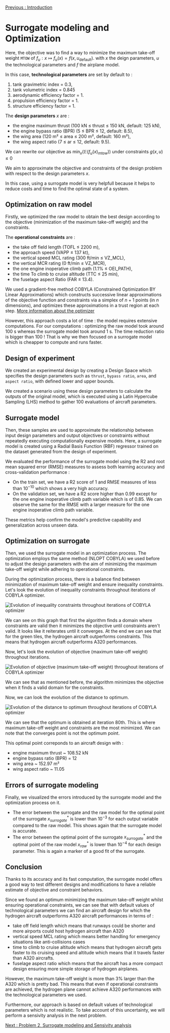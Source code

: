 [Previous : Introduction](../report/introduction.md)

# Surrogate modeling and Optimization

Here, the objective was to find a way to minimize the maximum take-off weight `MTOW` of $f_u:x\mapsto f_u(x)=f(x,u_{\mathrm{default}})$. with $x$ the deign parameters, $u$ the technological parameters and $f$ the airplane model.

In this case, **technological parameters** are set by default to : 
1. tank gravimetric index = 0.3,
2. tank volumetric index = 0.845
3. aerodynamic efficiency factor = 1.
4. propulsion efficiency factor = 1.
5. structure efficiency factor = 1.

The **design parameters**  $x$ are :

- the engine maximum thrust  (100 kN ≤ thrust ≤ 150 kN, default: 125 kN),
- the engine bypass ratio  (BPR)  (5 ≤ BPR ≤ 12, default: 8.5),
- the wing area  (120 m² ≤ area ≤ 200 m², default: 160 m²),
- the wing aspect ratio  (7 ≤ ar ≤ 12, default: 9.5).

We can rewrite our objective as $\min_{x}(\mathbb{E}(f_u(x)_{mtow}))$ under constraints $g(x,u) \leq 0$

We aim to approximate the objective and constraints of the design problem with respect to the design parameters $x$.

In this case, using a surrogate model is very helpfull because it helps to reduce costs and time to find the optimal state of a system.

## Optimization on raw model

Firstly, we optimized the raw model to obtain the best design according to the objective (minimization of the maximum take-off weight) and the constraints.

The **operational constraints** are :

- the take off field length (TOFL ≤ 2200 m),
- the approach speed (VAPP ≤ 137 kt),
- the vertical speed MCL rating  (300 ft/min ≤ VZ_MCL),
- the vertical MCR rating  (0 ft/min ≤ VZ_MCR),
- the one engine inoperative climb path  (1.1% ≤ OEI_PATH),
- the time To climb to cruise altitude  (TTC ≤ 25 min),
- the fuselage aspect Ratio  (FAR ≤ 13.4).

We used a gradient-free method COBYLA (Constrained Optimization BY Linear Approximations) which constructs successive linear approximations of the objective function and constraints via a simplex of $n+1$ points (in $n$ dimensions), and optimizes these approximations in a trust region at each step. [More information about the optimizer](https://nlopt.readthedocs.io/en/latest/NLopt_Algorithms/#cobyla-constrained-optimization-by-linear-approximations)

However, this approach costs a lot of time : the model requires extensive computations. For our computations : optimizing the raw model took around 100 s whereas the surrogate model took around 1 s. The time reduction ratio is bigger than 100 ! That is why we then focused on a surrogate model which is cheapper to compute and runs faster.

## Design of experiment
We created an experimental design by creating a Design Space which specifies the design parameters such as `thrust`, `bypass ratio`, `area`, and `aspect ratio`, with defined lower and upper bounds.

We created a scenario using these design parameters to calculate the outputs of the original model, which is executed using a Latin Hypercube Sampling (LHS) method to gather 100 evaluations of aircraft parameters.

## Surrogate model 
Then, these samples are used to approximate the relationship between input design parameters and output objectives or constraints without repeatedly executing computationally expensive models. Here, a surrogate model is created using a Radial Basis Function (RBF) regressor trained on the dataset generated from the design of experiment.

We evaluated the performance of the surrogate model using the R2 and root mean squared error (RMSE) measures to assess both learning accuracy and cross-validation performance :
* On the train set, we have a R2 score of $1$ and RMSE measures of less than $10^{-10}$ which shows a very high accuracy.
* On the validation set, we have a R2 score higher than $0.99$ except for the one engine inoperative climb path variable which is of $0.85$. We can observe the same for the RMSE with a larger measure for the one engine inoperative climb path variable.

These metrics help confirm the model's predictive capability and generalization across unseen data.

## Optimization on surrogate

Then, we used the surrogate model in an optimization process. The optimization employs the same method (NLOPT COBYLA) we used before to adjust the design parameters with the aim of minimizing the maximum take-off weight while adhering to operational constraints.

During the optimization process, there is a balance find between minimization of maximum take-off weight and ensure inequality constraints. Let's look the evolution of inequality constraints throughout iterations of COBYLA optimizer.

![Evolution of inequality constraints throughout iterations of COBYLA optimizer](../images/part1/evolution_ineq_constraints_surrogate_1.png)

We can see on this graph that first the algorithm finds a domain where constraints are valid then it minimizes the objective until constraints aren't valid. It looks like it reiterates until it converges. At the end we can see that for the green tiles, the hydrogen aircraft outperforms constraints. This means that hydrogen aircraft outperforms A320 performances.

Now, let's look the evolution of objective (maximum take-off weight) throughout iterations.

![Evolution of objective (maximum take-off weight) throughout iterations of COBYLA optimizer](../images/part1/evolution_objective_value_surrogate.png)

We can see that as mentioned before, the algorithm minimizes the objective when it finds a valid domain for the constraints.

Now, we can look the evolution of the distance to optimum.

![Evolution of the distance to optimum throughout iterations of COBYLA optimizer ](../images/part1/evolution_distance_optimum_surrogate.png)

We can see that the optimum is obtained at iteration 80th. This is where maximum take-off weight and constraints are the most minimized. We can note that the converges point is not the optimum point.

This optimal point correponds to an aircraft design with :
- engine maximum thrust  ~ 108.52 kN
- engine bypass ratio  (BPR)  = 12
- wing area ~ 152.97 m²
- wing aspect ratio ~ 11.05


## Errors of surrogate modeling
Finally, we visualized the errors introduced by the surrogate model and the optimization process on it.

* The error between the surrogate and the raw model for the optimal point of the surrogate $x^*_{surrogate}$ is lower than $10^{-3}$ for each output variable compared to the raw model. This shows again that the surrogate model is accurate.
* The error between the optimal point of the surrogate $x^*_{surrogate}$ and the optimal point of the raw model $x^*_{raw}$ is lower than $10^{-4}$ for each design parameter. This is again a marker of a good fit of the surrogate.

## Conclusion
Thanks to its accuracy and its fast computation, the surrogate model offers a good way to test different designs and modifications to have a reliable estimate  of objective and constraint behaviors.

Since we found an optimum minimizing the maximum take-off weight whilst ensuring operational constraints, we can see that with default values of technological parameters we can find an aircraft design for which the hydrogen aircraft outperforms A320 aircraft performances in terms of :

* take off field length which means that runways could be shorter and more airports could host hydrogen aircraft than A320
* vertical speed MCL rating which means better handling for emergency situations like anti-collisions cases
* time to climb to cruise altitude which means that hydrogen aircraft gets faster to its cruising speed and altitude which means that it travels faster than A320 aircrafts.
* fuselage aspect ratio which means that the aircraft has a more compact design ensuring more simple storage of hydrogen airplanes.

However, the maximum take-off weight is more than 3% larger than the A320 which is pretty bad. This means that even if operational constraints are achieved, the hydrogen plane cannot achieve A320 performances with the technological parameters we used.

Furthermore, our approach is based on default values of technological parameters which is not realistic. To take account of this uncertainty, we will perform a sensivity analysis in the next problem.

[Next : Problem 2, Surrogate modeling and Sensivity analysis](../report/part2.md)